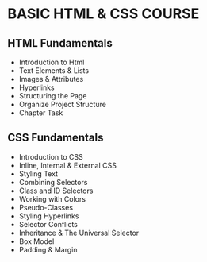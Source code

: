 # BASIC HTML & CSS COURSE
## HTML Fundamentals
- Introduction to Html
- Text Elements & Lists
- Images & Attributes
- Hyperlinks
- Structuring the Page
- Organize Project Structure
- Chapter Task
## CSS Fundamentals
- Introduction to CSS
- Inline, Internal & External CSS
- Styling Text
- Combining Selectors
- Class and ID Selectors
- Working with Colors
- Pseudo-Classes
- Styling Hyperlinks
- Selector Conflicts
- Inheritance & The Universal Selector
- Box Model
- Padding & Margin